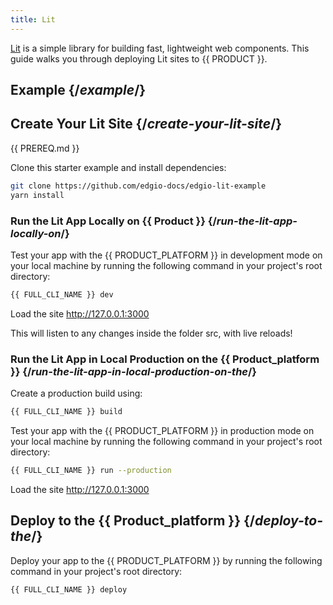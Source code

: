 ```yaml
---
title: Lit
---
```


[Lit](https://lit.dev/) is a simple library for building fast, lightweight web components. This guide walks you through deploying Lit sites to {{ PRODUCT }}.

## Example {/*example*/}

<ExampleButtons
  title="Lit"
  siteUrl="https://layer0-docs-layer0-lit-example-default.layer0-limelight.link"
  repoUrl="https://github.com/edgio-docs/edgio-lit-example" 
  deployFromRepo
/>

## Create Your Lit Site {/*create-your-lit-site*/}

{{ PREREQ.md }}

Clone this starter example and install dependencies:

```bash
git clone https://github.com/edgio-docs/edgio-lit-example
yarn install
```

### Run the Lit App Locally on {{ Product }} {/*run-the-lit-app-locally-on*/}

Test your app with the {{ PRODUCT_PLATFORM }} in development mode on your local machine by running the following command in your project's root directory:

```bash
{{ FULL_CLI_NAME }} dev
```

Load the site http://127.0.0.1:3000

This will listen to any changes inside the folder src, with live reloads!

### Run the Lit App in Local Production on the {{ Product_platform }} {/*run-the-lit-app-in-local-production-on-the*/}

Create a production build using:
```bash
{{ FULL_CLI_NAME }} build
```

Test your app with the {{ PRODUCT_PLATFORM }} in production mode on your local machine by running the following command in your project's root directory:

```bash
{{ FULL_CLI_NAME }} run --production
```

Load the site http://127.0.0.1:3000

## Deploy to the {{ Product_platform }} {/*deploy-to-the*/}

Deploy your app to the {{ PRODUCT_PLATFORM }} by running the following command in your project's root directory:

```bash
{{ FULL_CLI_NAME }} deploy
```
